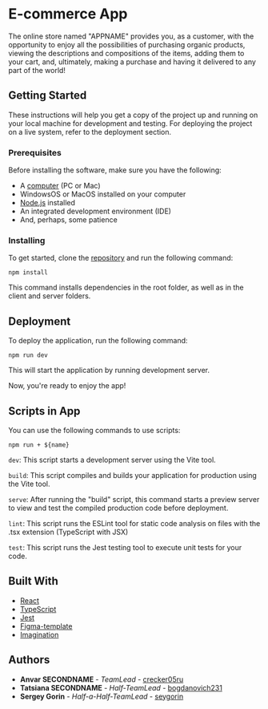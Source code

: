 # E-commerce App

The online store named "APPNAME" provides you, as a customer, with the opportunity to enjoy all the possibilities of purchasing organic products, viewing the descriptions and compositions of the items, adding them to your cart, and, ultimately, making a purchase and having it delivered to any part of the world!

## Getting Started

These instructions will help you get a copy of the project up and running on your local machine for development and testing. 
For deploying the project on a live system, refer to the deployment section.

### Prerequisites

Before installing the software, make sure you have the following:

* A [computer](https://en.wikipedia.org/wiki/Computer) (PC or Mac)
* WindowsOS or MacOS installed on your computer
* [Node.js](https://nodejs.org/en/download/) installed   
* An integrated development environment (IDE)
* And, perhaps, some patience

### Installing

To get started, clone the [repository](https://github.com/High-lavander/e-commerce.git) and run the following command:

    npm install

This command installs dependencies in the root folder, as well as in the client and server folders.   

## Deployment

To deploy the application, run the following command:

    npm run dev

This will start the application by running development server.

Now, you're ready to enjoy the app!

## Scripts in App

You can use the following commands to use scripts:

    npm run + ${name} 

`dev`: This script starts a development server using the Vite tool.

`build`: This script compiles and builds your application for production using the Vite tool. 

`serve`: After running the "build" script, this command starts a preview server to view and test the compiled production code before deployment.

`lint`: This script runs the ESLint tool for static code analysis on files with the .tsx extension (TypeScript with JSX)

`test`: This script runs the Jest testing tool to execute unit tests for your code. 

## Built With

  - [React](https://react.dev/)
  - [TypeScript](https://www.typescriptlang.org/)
  - [Jest](https://jestjs.io/)
  - [Figma-template](https://www.figma.com/file/SKwG2RDjz3fWi9dq74I8zo/Organick?type=design&mode=design&t=RSxjBUIeGltu9Ide-0)
  - [Imagination](https://en.wikipedia.org/wiki/Imagination)


## Authors

  - **Anvar SECONDNAME** - *TeamLead* -
    [crecker05ru](https://github.com/crecker05ru)
  - **Tatsiana SECONDNAME** - *Half-TeamLead* -
    [bogdanovich231](https://github.com/bogdanovich231)
  - **Sergey Gorin** - *Half-a-Half-TeamLead* -
    [seygorin](https://github.com/seygorin)

